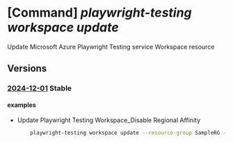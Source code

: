 # [Command] _playwright-testing workspace update_

Update Microsoft Azure Playwright Testing service Workspace resource

## Versions

### [2024-12-01](/Resources/mgmt-plane/L3N1YnNjcmlwdGlvbnMve30vcmVzb3VyY2Vncm91cHMve30vcHJvdmlkZXJzL21pY3Jvc29mdC5henVyZXBsYXl3cmlnaHRzZXJ2aWNlL2FjY291bnRzL3t9/2024-12-01.xml) **Stable**

<!-- mgmt-plane /subscriptions/{}/resourcegroups/{}/providers/microsoft.azureplaywrightservice/accounts/{} 2024-12-01 -->

#### examples

- Update Playwright Testing Workspace_Disable Regional Affinity
    ```bash
        playwright-testing workspace update --resource-group SampleRG --workspace-name myPlaywrightWorkspace --regional-affinity Disabled
    ```
